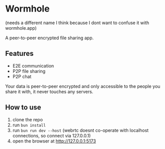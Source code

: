 # Wormhole
(needs a different name I think because I dont want to confuse it with wormhole.app)

A peer-to-peer encrypted file sharing app.

## Features
- E2E communication
- P2P file sharing
- P2P chat

Your data is peer-to-peer encrypted and only accessible to the people you share it with, it never touches any servers.

## How to use
1. clone the repo
2. run `bun install`
3. run `bun run dev --host` (webrtc doesnt co-operate with localhost connections, so connect via 127.0.0.1)
4. open the browser at http://127.0.0.1:5173